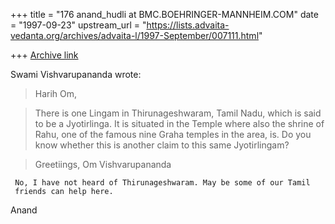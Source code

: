 +++
title = "176 anand_hudli at BMC.BOEHRINGER-MANNHEIM.COM"
date = "1997-09-23"
upstream_url = "https://lists.advaita-vedanta.org/archives/advaita-l/1997-September/007111.html"

+++
[Archive link](https://lists.advaita-vedanta.org/archives/advaita-l/1997-September/007111.html)

 Swami Vishvarupananda wrote:


>Harih Om,

>There is one Lingam in Thirunageshwaram, Tamil Nadu, which is said to be a
>Jyotirlinga. It is situated in the Temple where also the shrine of Rahu, one of
>the famous nine Graha temples in the area, is. Do you know whether this is
>another claim to this same Jyotirlingam?

>Greetiings, Om
>Vishvarupananda

     No, I have not heard of Thirunageshwaram. May be some of our Tamil
     friends can help here.

   Anand

